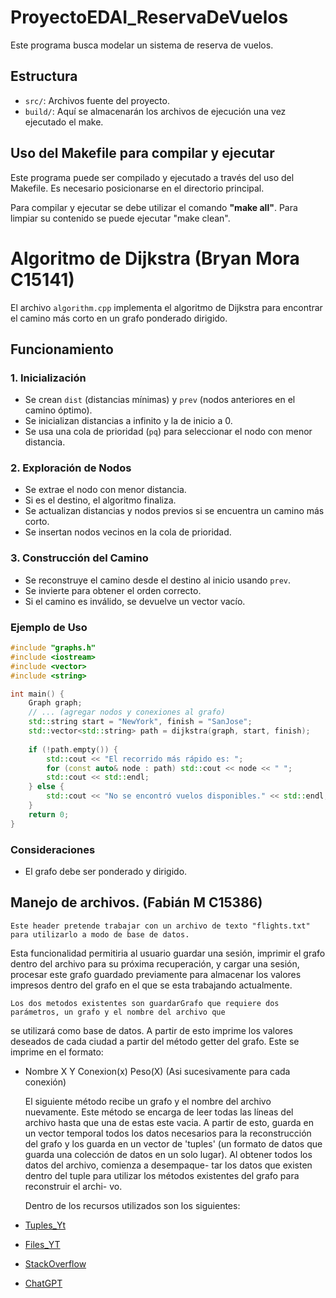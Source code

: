 # ProyectoEDAI_ReservaDeVuelos

Este programa busca modelar un sistema de reserva de vuelos.

## Estructura
- `src/`: Archivos fuente del proyecto.
- `build/`: Aquí se almacenarán los archivos de ejecución una vez ejecutado el make.

## Uso del Makefile para compilar y ejecutar
Este programa puede ser compilado y ejecutado a través del uso del Makefile. Es necesario posicionarse en el directorio principal.

Para compilar y ejecutar se debe utilizar el comando **"make all"**. Para limpiar su contenido se puede ejecutar "make clean".

# Algoritmo de Dijkstra (Bryan Mora C15141)

El archivo `algorithm.cpp` implementa el algoritmo de Dijkstra para encontrar el camino más corto en un grafo ponderado dirigido.

## Funcionamiento

### 1. Inicialización
- Se crean `dist` (distancias mínimas) y `prev` (nodos anteriores en el camino óptimo).
- Se inicializan distancias a infinito y la de inicio a 0.
- Se usa una cola de prioridad (`pq`) para seleccionar el nodo con menor distancia.

### 2. Exploración de Nodos
- Se extrae el nodo con menor distancia.
- Si es el destino, el algoritmo finaliza.
- Se actualizan distancias y nodos previos si se encuentra un camino más corto.
- Se insertan nodos vecinos en la cola de prioridad.

### 3. Construcción del Camino
- Se reconstruye el camino desde el destino al inicio usando `prev`.
- Se invierte para obtener el orden correcto.
- Si el camino es inválido, se devuelve un vector vacío.

### Ejemplo de Uso

```cpp
#include "graphs.h"
#include <iostream>
#include <vector>
#include <string>

int main() {
    Graph graph;
    // ... (agregar nodos y conexiones al grafo)
    std::string start = "NewYork", finish = "SanJose";
    std::vector<std::string> path = dijkstra(graph, start, finish);
    
    if (!path.empty()) {
        std::cout << "El recorrido más rápido es: ";
        for (const auto& node : path) std::cout << node << " ";
        std::cout << std::endl;
    } else {
        std::cout << "No se encontró vuelos disponibles." << std::endl;
    }
    return 0;
}
```

### Consideraciones
- El grafo debe ser ponderado y dirigido.


## Manejo de archivos. (Fabián M C15386)
    Este header pretende trabajar con un archivo de texto "flights.txt" para utilizarlo a modo de base de datos.
Esta funcionalidad permitiria al usuario guardar una sesión, imprimir el grafo dentro del archivo para su
próxima recuperación, y cargar una sesión, procesar este grafo guardado previamente para almacenar los valores
impresos dentro del grafo en el que se esta trabajando actualmente. 

    Los dos metodos existentes son guardarGrafo que requiere dos parámetros, un grafo y el nombre del archivo que
se utilizará como base de datos. A partir de esto imprime los valores deseados de cada ciudad a partir del método
getter del grafo. Este se imprime en el formato:
- Nombre X Y Conexion(x) Peso(X) (Asi sucesivamente para cada conexión)

    El siguiente método recibe un grafo y el nombre del archivo nuevamente. Este método se encarga de leer todas 
las líneas del archivo hasta que una de estas este vacia. A partir de esto, guarda en un vector temporal todos 
los datos necesarios para la reconstrucción del grafo y los guarda en un vector de 'tuples' (un formato de datos 
que guarda una colección de datos en un solo lugar). Al obtener todos los datos del archivo, comienza a desempaque-
tar los datos que existen dentro del tuple para utilizar los métodos existentes del grafo para reconstruir el archi-
vo. 

    Dentro de los recursos utilizados son los siguientes:
- [Tuples_Yt](https://www.youtube.com/watch?v=T9-agjKW4PQ&ab_channel=TechWithTim)
- [Files_YT](https://www.youtube.com/watch?=Cz4fl-TUjVkt=225sab_channel=CalebCurry)
- [StackOverflow](https:stackoverflowcomquestions66552813how-to-read-file-into-vector-of-tuple)
- [ChatGPT](https://chatgpt.com/share/67c27693-a118-800d-b830-fb1e3dd6ca29)
